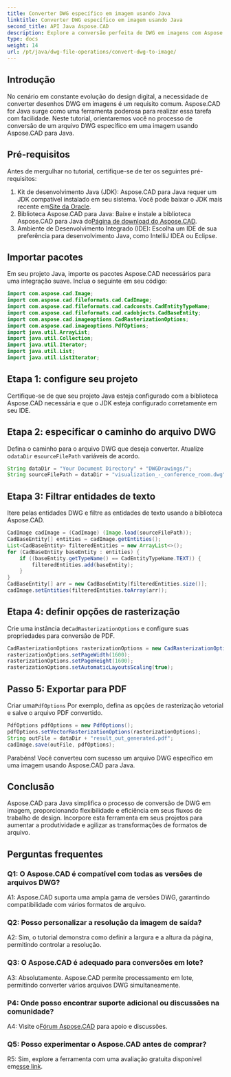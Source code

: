 ```yaml
---
title: Converter DWG específico em imagem usando Java
linktitle: Converter DWG específico em imagem usando Java
second_title: API Java Aspose.CAD
description: Explore a conversão perfeita de DWG em imagens com Aspose.CAD para Java. Siga nosso guia passo a passo para transformações eficientes de formato de arquivo.
type: docs
weight: 14
url: /pt/java/dwg-file-operations/convert-dwg-to-image/
---
```

## Introdução

No cenário em constante evolução do design digital, a necessidade de converter desenhos DWG em imagens é um requisito comum. Aspose.CAD for Java surge como uma ferramenta poderosa para realizar essa tarefa com facilidade. Neste tutorial, orientaremos você no processo de conversão de um arquivo DWG específico em uma imagem usando Aspose.CAD para Java.

## Pré-requisitos

Antes de mergulhar no tutorial, certifique-se de ter os seguintes pré-requisitos:
1.  Kit de desenvolvimento Java (JDK): Aspose.CAD para Java requer um JDK compatível instalado em seu sistema. Você pode baixar o JDK mais recente em[Site da Oracle](https://www.oracle.com/java/technologies/javase-downloads.html).
2.  Biblioteca Aspose.CAD para Java: Baixe e instale a biblioteca Aspose.CAD para Java do[Página de download do Aspose.CAD](https://releases.aspose.com/cad/java/).
3. Ambiente de Desenvolvimento Integrado (IDE): Escolha um IDE de sua preferência para desenvolvimento Java, como IntelliJ IDEA ou Eclipse.

## Importar pacotes

Em seu projeto Java, importe os pacotes Aspose.CAD necessários para uma integração suave. Inclua o seguinte em seu código:

```java
import com.aspose.cad.Image;
import com.aspose.cad.fileformats.cad.CadImage;
import com.aspose.cad.fileformats.cad.cadconsts.CadEntityTypeName;
import com.aspose.cad.fileformats.cad.cadobjects.CadBaseEntity;
import com.aspose.cad.imageoptions.CadRasterizationOptions;
import com.aspose.cad.imageoptions.PdfOptions;
import java.util.ArrayList;
import java.util.Collection;
import java.util.Iterator;
import java.util.List;
import java.util.ListIterator;
```

## Etapa 1: configure seu projeto

Certifique-se de que seu projeto Java esteja configurado com a biblioteca Aspose.CAD necessária e que o JDK esteja configurado corretamente em seu IDE.

## Etapa 2: especificar o caminho do arquivo DWG

Defina o caminho para o arquivo DWG que deseja converter. Atualize o`dataDir` e`sourceFilePath` variáveis de acordo.

```java
String dataDir = "Your Document Directory" + "DWGDrawings/";
String sourceFilePath = dataDir + "visualization_-_conference_room.dwg";
```

## Etapa 3: Filtrar entidades de texto

Itere pelas entidades DWG e filtre as entidades de texto usando a biblioteca Aspose.CAD.

```java
CadImage cadImage = (CadImage) (Image.load(sourceFilePath));
CadBaseEntity[] entities = cadImage.getEntities();
List<CadBaseEntity> filteredEntities = new ArrayList<>();
for (CadBaseEntity baseEntity : entities) {
    if ((baseEntity.getTypeName() == CadEntityTypeName.TEXT)) {
        filteredEntities.add(baseEntity);
    }
}
CadBaseEntity[] arr = new CadBaseEntity[filteredEntities.size()];
cadImage.setEntities(filteredEntities.toArray(arr));
```

## Etapa 4: definir opções de rasterização

 Crie uma instância de`CadRasterizationOptions` e configure suas propriedades para conversão de PDF.

```java
CadRasterizationOptions rasterizationOptions = new CadRasterizationOptions();
rasterizationOptions.setPageWidth(1600);
rasterizationOptions.setPageHeight(1600);
rasterizationOptions.setAutomaticLayoutsScaling(true);
```

## Passo 5: Exportar para PDF

 Criar uma`PdfOptions` Por exemplo, defina as opções de rasterização vetorial e salve o arquivo PDF convertido.

```java
PdfOptions pdfOptions = new PdfOptions();
pdfOptions.setVectorRasterizationOptions(rasterizationOptions);
String outFile = dataDir + "result_out_generated.pdf";
cadImage.save(outFile, pdfOptions);
```

Parabéns! Você converteu com sucesso um arquivo DWG específico em uma imagem usando Aspose.CAD para Java.

## Conclusão

Aspose.CAD para Java simplifica o processo de conversão de DWG em imagem, proporcionando flexibilidade e eficiência em seus fluxos de trabalho de design. Incorpore esta ferramenta em seus projetos para aumentar a produtividade e agilizar as transformações de formatos de arquivo.

## Perguntas frequentes

### Q1: O Aspose.CAD é compatível com todas as versões de arquivos DWG?

A1: Aspose.CAD suporta uma ampla gama de versões DWG, garantindo compatibilidade com vários formatos de arquivo.

### Q2: Posso personalizar a resolução da imagem de saída?

A2: Sim, o tutorial demonstra como definir a largura e a altura da página, permitindo controlar a resolução.

### Q3: O Aspose.CAD é adequado para conversões em lote?

A3: Absolutamente. Aspose.CAD permite processamento em lote, permitindo converter vários arquivos DWG simultaneamente.

### P4: Onde posso encontrar suporte adicional ou discussões na comunidade?

 A4: Visite o[Fórum Aspose.CAD](https://forum.aspose.com/c/cad/19) para apoio e discussões.

### Q5: Posso experimentar o Aspose.CAD antes de comprar?

 R5: Sim, explore a ferramenta com uma avaliação gratuita disponível em[esse link](https://releases.aspose.com/).